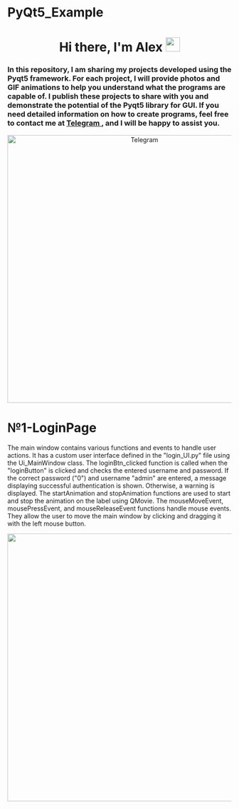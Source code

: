 # PyQt5_Example
<h1 align="center">Hi there, I'm Alex 
<img src="https://github.com/blackcater/blackcater/raw/main/images/Hi.gif" height="32"/></h1>


<h3 align="left">In this repository, I am sharing my projects developed using the Pyqt5 framework. 
For each project, I will provide photos and GIF animations to help you understand what the programs are capable of. 
I publish these projects to share with you and demonstrate the potential of the Pyqt5 library for GUI. 
If you need detailed information on how to create programs, 
feel free to contact me at <a href="https://t.me/alex_balind">Telegram <a/> , and I will be happy to assist you.</h3>

<div align="center">
 <img src="https://github.com/AlexBalind70/PyQt5_Example/assets/102526063/9218780e-b28a-4d2b-ad6b-001361833a8c" 
     alt="Telegram" 
     width="600">
</div>



<h1 aligin="center"> №1-LoginPage</h1>

The main window contains various functions and events to handle user actions. 
It has a custom user interface defined in the "login_UI.py" file using the Ui_MainWindow class.
The loginBtn_clicked function is called when the "loginButton" is clicked and checks the entered username and password. 
If the correct password ("0") and username "admin" are entered, a message displaying successful authentication is shown. 
Otherwise, a warning is displayed.
The startAnimation and stopAnimation functions are used to start and stop the animation on the label using QMovie.
The mouseMoveEvent, mousePressEvent, and mouseReleaseEvent functions handle mouse events. 
They allow the user to move the main window by clicking and dragging it with the left mouse button.

<div id="header" align="center">
  <img src="https://github.com/AlexBalind70/PyQt5_Example/assets/102526063/872ef3b6-3a57-4eac-9b25-2e89678efdd7" width="600"/>
</div>




